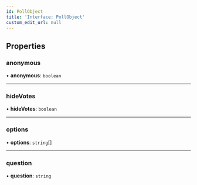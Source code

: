 ```yaml
---
id: PollObject
title: 'Interface: PollObject'
custom_edit_url: null
---
```


## Properties

### anonymous

• **anonymous**: `boolean`

___

### hideVotes

• **hideVotes**: `boolean`

___

### options

• **options**: `string`[]

___

### question

• **question**: `string`


<head>
	<title>Angular UI Kit Interface: PollObject</title>
	<meta name="description" content="Learn about the Poll Object interface in Ospi's Angular UI Kit Reference for detailed information."/>
</head>
